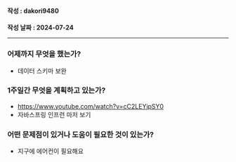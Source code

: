 #### 작성 : dakori9480

**작성 날짜 : 2024-07-24**

---

### 어제까지 무엇을 했는가?

- 데이터 스키마 보완

### 1주일간 무엇을 계획하고 있는가?

- https://www.youtube.com/watch?v=cC2LEYjpSY0
- 자바스프링 인프런 마저 보기

### 어떤 문제점이 있거나 도움이 필요한 것이 있는가?

- 지구에 에어컨이 필요해요
